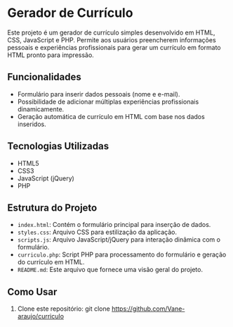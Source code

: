 # Gerador de Currículo

Este projeto é um gerador de currículo simples desenvolvido em HTML, CSS, JavaScript e PHP. Permite aos usuários preencherem informações pessoais e experiências profissionais para gerar um currículo em formato HTML pronto para impressão.

## Funcionalidades

- Formulário para inserir dados pessoais (nome e e-mail).
- Possibilidade de adicionar múltiplas experiências profissionais dinamicamente.
- Geração automática de currículo em HTML com base nos dados inseridos.

## Tecnologias Utilizadas

- HTML5
- CSS3
- JavaScript (jQuery)
- PHP

## Estrutura do Projeto

- `index.html`: Contém o formulário principal para inserção de dados.
- `styles.css`: Arquivo CSS para estilização da aplicação.
- `scripts.js`: Arquivo JavaScript/jQuery para interação dinâmica com o formulário.
- `curriculo.php`: Script PHP para processamento do formulário e geração do currículo em HTML.
- `README.md`: Este arquivo que fornece uma visão geral do projeto.

## Como Usar

1. Clone este repositório:
git clone https://github.com/Vane-araujo/curriculo
